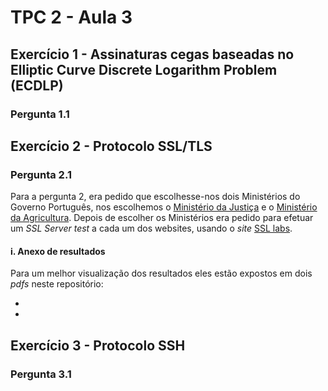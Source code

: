 # TPC 2 - Aula 3

## Exercício 1 - Assinaturas cegas baseadas no Elliptic Curve Discrete Logarithm Problem (ECDLP)

### Pergunta 1.1

## Exercício 2 - Protocolo SSL/TLS

### Pergunta 2.1

Para a pergunta 2, era pedido que escolhesse-nos dois Ministérios do Governo Português, nos escolhemos o [Ministério da Justiça](https://justica.gov.pt/) e o [Ministério da Agricultura](https://www.dgadr.gov.pt/). Depois de escolher os Ministérios era pedido para efetuar um *SSL Server test* a cada um dos websites, usando o *site* [SSL labs](https://www.ssllabs.com/ssltest/).

#### i. Anexo de resultados

Para um melhor visualização dos resultados eles estão expostos em dois *pdfs* neste repositório:
* []()
* []()


## Exercício 3 - Protocolo SSH

### Pergunta 3.1
